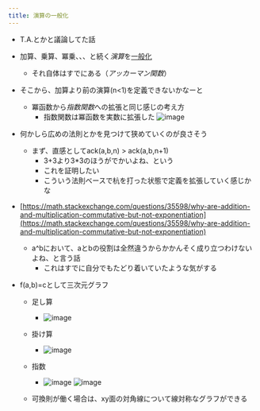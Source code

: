 ```yaml
---
title: 演算の一般化
---
```


* T.A.とかと議論してた話

* 加算、乗算、冪乗、、、と続く*演算*を[一般化](%E4%B8%80%E8%88%AC%E5%8C%96.md)
  
  * それ自体はすでにある（*アッカーマン関数*）
* そこから、加算より前の演算(n\<1)を定義できないかなーと
  
  * 冪函数から*指数関数*への拡張と同じ感じの考え方
    * 指数関数は冪函数を実数に拡張した
      ![image](https://gyazo.com/79832a5f063b4066506f842212b15938/thumb/1000)
* 何かしら広めの法則とかを見つけて狭めていくのが良さそう
  
  * まず、直感としてack(a,b,n) > ack(a,b,n+1)
    * 3+3より3\*3のほうがでかいよね、という
    * これを証明したい
    * こういう法則ベースで杭を打った状態で定義を拡張していく感じかな
* [https://math.stackexchange.com/questions/35598/why-are-addition-and-multiplication-commutative-but-not-exponentiation](https://math.stackexchange.com/questions/35598/why-are-addition-and-multiplication-commutative-but-not-exponentiation)
  
  * a^bにおいて、aとbの役割は全然違うからかかんそく成り立つわけないよね、と言う話
    * これはすでに自分でもたどり着いていたような気がする
* f(a,b)=cとして三次元グラフ
  
  * 足し算
    
    * ![image](https://gyazo.com/1aa5fca835ed43d3e80a86728c648b1c/thumb/1000)
  * 掛け算
    
    * ![image](https://gyazo.com/eca37948417430fc592d88e77e6b7710/thumb/1000)
  * 指数
    
    * ![image](https://gyazo.com/3cf08dba73d9b8b5b847eff8533e790b/thumb/1000) ![image](https://gyazo.com/4d4b50042ad1f98e8b736c0e59d4b540/thumb/1000)
  * 可換則が働く場合は、xy面の対角線について線対称なグラフができる
